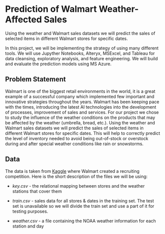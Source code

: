 # Prediction of Walmart Weather-Affected Sales 

Using the weather and Walmart sales datasets we will predict the sales of selected items in different Walmart stores for specific dates.

In this project, we will be implementing the strategy of using many different tools. We will use Jupyther Notebooks, Alteryx, MSExcel, and Tableau for data cleansing, exploratory analysis, and feature engineering. We will build and evaluate the prediction models using MS Azure.

## Problem Statement

Walmart is one of the biggest retail environments in the world, it is a great example of a successful company which implemented few important and innovative strategies throughout the years. Walmart has been keeping pace with the times, introducing the latest AI technologies into the development of processes, improvement of sales and services.
For our project we chose to study the influence of the weather conditions on the products that may be affected by the weather (umbrella, bread, etc.). Using the weather and Walmart sales datasets we will predict the sales of selected items in different Walmart stores for specific dates.
This will help to correctly predict the level of inventory needed to avoid being out-of-stock or overstock during and after special weather conditions like rain or snowstorms. 

## Data

The data is taken from [Kaggle](https://www.kaggle.com/c/walmart-recruiting-sales-in-stormy-weather/overview) where Walmart created a recruiting competition.
Here is the short description of the files we will be using:

-	_key.csv_ - the relational mapping between stores and the weather stations that cover them

-	_train.csv_ - sales data for all stores & dates in the training set. The test set is unavailable so we will divide the train set and use a part of it for testing purposes. 

-	_weather.csv_ - a file containing the NOAA weather information for each station and day
